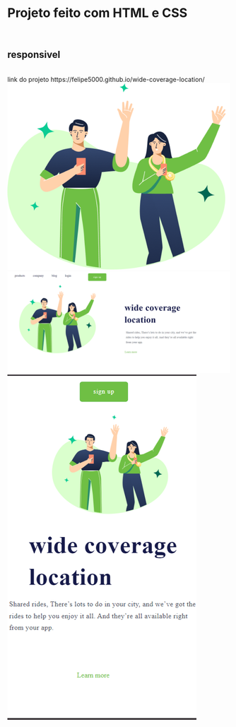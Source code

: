 <h1>Projeto feito com HTML e CSS</h1>  <br>
 <h2>responsivel</h2> <br>
 link do projeto  https://felipe5000.github.io/wide-coverage-location/
<img src="Photos/(Positive) Congratulation You get 40 point for your ride.png" alt="">
<img src="https://github.com/felipe5000/wide-coverage-location/blob/main/Captura%20de%20tela%202.png?raw=true" alt="">
<img src="https://github.com/felipe5000/wide-coverage-location/blob/main/Captura%20de%20tela.png?raw=true" alt="">

